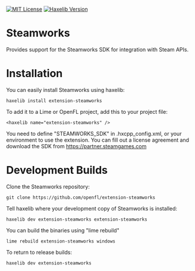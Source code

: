 [![MIT License](https://img.shields.io/badge/license-MIT-blue.svg?style=flat)](LICENSE.md) [![Haxelib Version](https://img.shields.io/github/tag/openfl/extension-steamworks.svg?style=flat&label=haxelib)](http://lib.haxe.org/p/extension-steamworks)

Steamworks
==========

Provides support for the Steamworks SDK for integration with Steam APIs.


Installation
============

You can easily install Steamworks using haxelib:

    haxelib install extension-steamworks

To add it to a Lime or OpenFL project, add this to your project file:

    <haxelib name="extension-steamworks" />

You need to define "STEAMWORKS_SDK" in .hxcpp_config.xml, or your environment to use the 
extension. You can fill out a license agreement and download the SDK from https://partner.steamgames.com


Development Builds
==================

Clone the Steamworks repository:

    git clone https://github.com/openfl/extension-steamworks

Tell haxelib where your development copy of Steamworks is installed:

    haxelib dev extension-steamworks extension-steamworks

You can build the binaries using "lime rebuild"

    lime rebuild extension-steamworks windows

To return to release builds:

    haxelib dev extension-steamworks
